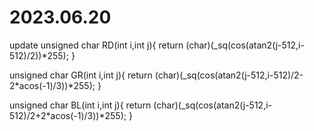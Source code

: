 # 2023.06.20
update
unsigned char RD(int i,int j){
return (char)(_sq(cos(atan2(j-512,i-512)/2))*255);
}

unsigned char GR(int i,int j){
return (char)(_sq(cos(atan2(j-512,i-512)/2-2*acos(-1)/3))*255);
}

unsigned char BL(int i,int j){
return (char)(_sq(cos(atan2(j-512,i-512)/2+2*acos(-1)/3))*255);
}
